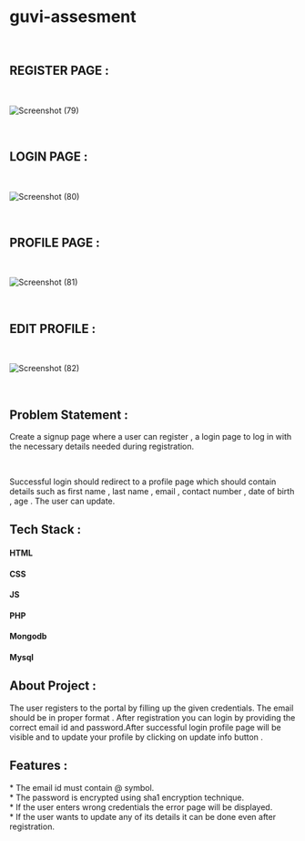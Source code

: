 ﻿# guvi-assesment
 </br>

  <h2>REGISTER PAGE : </h2>

  </br>

 ![Screenshot (79)](https://github.com/gauravk-k/guvi-assesment/assets/124812283/566054d4-a45d-43ba-8ac9-c55a4e8f13f9)

 </br>

 <h2>LOGIN PAGE : </h2>

 </br>

 ![Screenshot (80)](https://github.com/gauravk-k/guvi-assesment/assets/124812283/d9d31a0e-4c61-41f4-9481-af542dd23dde)

 </br>

 <h2>PROFILE PAGE : </h2>

 </br>

 ![Screenshot (81)](https://github.com/gauravk-k/guvi-assesment/assets/124812283/075b9ac4-d72e-49d5-aa99-7842598cd808)


</br>

<h2>EDIT PROFILE :</h2>

</br>

![Screenshot (82)](https://github.com/gauravk-k/guvi-assesment/assets/124812283/5f8d5b01-e4e3-477c-bf96-2180cc135c48)

</br>




<h2>Problem Statement : </h2>

<p>Create a signup page where a user can register , a login page to log in with the necessary details needed during registration.</p>
</br>
<p>Successful login should redirect to a profile page which should contain details such as first name , last name , email , contact number , date of birth , age . The user can update.</p>

<h2>Tech Stack : </h2>
<h4> HTML </h4>
<h4> CSS </h4>
<h4> JS </h4>
<h4> PHP </h4>
<h4> Mongodb </h4>
<h4> Mysql </h4>

<h2> About Project : </h2>
<p> The user registers to the portal by filling up the given credentials. The email should be in proper format . After registration you can login by providing the correct email id and password.After successful login profile page will be visible and to update your profile by clicking on update info button . </p>

<h2>Features :</h2>
* The email id must contain @ symbol.
</br>
* The password is encrypted using sha1 encryption technique.
</br>
* If the user enters wrong credentials the error page will be displayed.
</br>
* If the user wants to update any of its details it can be done even after registration.
</br>




